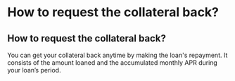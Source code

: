 # How to request the collateral back?

## How to request the collateral back?

You can get your collateral back anytime by making the loan's repayment. It consists of the amount loaned and the accumulated monthly APR during your loan’s period.
